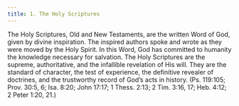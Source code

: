 ```yaml
---
title: 1. The Holy Scriptures
---
```


The Holy Scriptures, Old and New Testaments, are the written Word of God, given by divine inspiration. The inspired authors spoke and wrote as they were moved by the Holy Spirit. In this Word, God has committed to humanity the knowledge necessary for salvation. The Holy Scriptures are the supreme, authoritative, and the infallible revelation of His will. They are the standard of character, the test of experience, the definitive revealer of doctrines, and the trustworthy record of God’s acts in history. (Ps. 119:105; Prov. 30:5, 6; Isa. 8:20; John 17:17; 1 Thess. 2:13; 2 Tim. 3:16, 17; Heb. 4:12; 2 Peter 1:20, 21.)